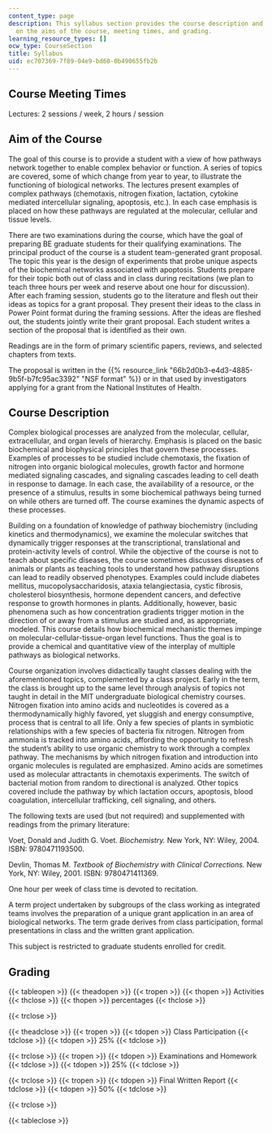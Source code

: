```yaml
---
content_type: page
description: This syllabus section provides the course description and information
  on the aims of the course, meeting times, and grading.
learning_resource_types: []
ocw_type: CourseSection
title: Syllabus
uid: ec707369-7f89-04e9-bd60-0b490655fb2b
---
```


Course Meeting Times
--------------------

Lectures: 2 sessions / week, 2 hours / session

Aim of the Course
-----------------

The goal of this course is to provide a student with a view of how pathways network together to enable complex behavior or function. A series of topics are covered, some of which change from year to year, to illustrate the functioning of biological networks. The lectures present examples of complex pathways (chemotaxis, nitrogen fixation, lactation, cytokine mediated intercellular signaling, apoptosis, etc.). In each case emphasis is placed on how these pathways are regulated at the molecular, cellular and tissue levels.

There are two examinations during the course, which have the goal of preparing BE graduate students for their qualifying examinations. The principal product of the course is a student team-generated grant proposal. The topic this year is the design of experiments that probe unique aspects of the biochemical networks associated with apoptosis. Students prepare for their topic both out of class and in class during recitations (we plan to teach three hours per week and reserve about one hour for discussion). After each framing session, students go to the literature and flesh out their ideas as topics for a grant proposal. They present their ideas to the class in Power Point format during the framing sessions. After the ideas are fleshed out, the students jointly write their grant proposal. Each student writes a section of the proposal that is identified as their own.

Readings are in the form of primary scientific papers, reviews, and selected chapters from texts.

The proposal is written in the {{% resource_link "66b2d0b3-e4d3-4885-9b5f-b7fc95ac3392" "NSF format" %}} or in that used by investigators applying for a grant from the National Institutes of Health.

Course Description
------------------

Complex biological processes are analyzed from the molecular, cellular, extracellular, and organ levels of hierarchy. Emphasis is placed on the basic biochemical and biophysical principles that govern these processes. Examples of processes to be studied include chemotaxis, the fixation of nitrogen into organic biological molecules, growth factor and hormone mediated signaling cascades, and signaling cascades leading to cell death in response to damage. In each case, the availability of a resource, or the presence of a stimulus, results in some biochemical pathways being turned on while others are turned off. The course examines the dynamic aspects of these processes.

Building on a foundation of knowledge of pathway biochemistry (including kinetics and thermodynamics), we examine the molecular switches that dynamically trigger responses at the transcriptional, translational and protein-activity levels of control. While the objective of the course is not to teach about specific diseases, the course sometimes discusses diseases of animals or plants as teaching tools to understand how pathway disruptions can lead to readily observed phenotypes. Examples could include diabetes mellitus, mucopolysaccharidosis, ataxia telangiectasia, cystic fibrosis, cholesterol biosynthesis, hormone dependent cancers, and defective response to growth hormones in plants. Additionally, however, basic phenomena such as how concentration gradients trigger motion in the direction of or away from a stimulus are studied and, as appropriate, modeled. This course details how biochemical mechanistic themes impinge on molecular-cellular-tissue-organ level functions. Thus the goal is to provide a chemical and quantitative view of the interplay of multiple pathways as biological networks.

Course organization involves didactically taught classes dealing with the aforementioned topics, complemented by a class project. Early in the term, the class is brought up to the same level through analysis of topics not taught in detail in the MIT undergraduate biological chemistry courses. Nitrogen fixation into amino acids and nucleotides is covered as a thermodynamically highly favored, yet sluggish and energy consumptive, process that is central to all life. Only a few species of plants in symbiotic relationships with a few species of bacteria fix nitrogen. Nitrogen from ammonia is tracked into amino acids, affording the opportunity to refresh the student’s ability to use organic chemistry to work through a complex pathway. The mechanisms by which nitrogen fixation and introduction into organic molecules is regulated are emphasized. Amino acids are sometimes used as molecular attractants in chemotaxis experiments. The switch of bacterial motion from random to directional is analyzed. Other topics covered include the pathway by which lactation occurs, apoptosis, blood coagulation, intercellular trafficking, cell signaling, and others.

The following texts are used (but not required) and supplemented with readings from the primary literature:

Voet, Donald and Judith G. Voet. _Biochemistry._ New York, NY: Wiley, 2004. ISBN: 9780471193500.

Devlin, Thomas M. _Textbook of Biochemistry with Clinical Corrections._ New York, NY: Wiley, 2001. ISBN: 9780471411369.

One hour per week of class time is devoted to recitation.

A term project undertaken by subgroups of the class working as integrated teams involves the preparation of a unique grant application in an area of biological networks. The term grade derives from class participation, formal presentations in class and the written grant application.

This subject is restricted to graduate students enrolled for credit.

Grading
-------

{{< tableopen >}}
{{< theadopen >}}
{{< tropen >}}
{{< thopen >}}
Activities
{{< thclose >}}
{{< thopen >}}
percentages
{{< thclose >}}

{{< trclose >}}

{{< theadclose >}}
{{< tropen >}}
{{< tdopen >}}
Class Participation
{{< tdclose >}}
{{< tdopen >}}
25%
{{< tdclose >}}

{{< trclose >}}
{{< tropen >}}
{{< tdopen >}}
Examinations and Homework
{{< tdclose >}}
{{< tdopen >}}
25%
{{< tdclose >}}

{{< trclose >}}
{{< tropen >}}
{{< tdopen >}}
Final Written Report
{{< tdclose >}}
{{< tdopen >}}
50%
{{< tdclose >}}

{{< trclose >}}

{{< tableclose >}}